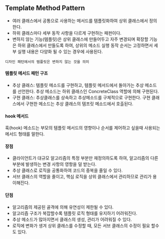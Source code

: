 ## Template Method Pattern

- 여러 클래스에서 공통으로 사용하는 메서드를 템플릿화하여 상위 클래스에서 정의한다.
- 하위 클래스마다 세부 동작 사항을 다르게 구현하는 패펀이다.
- 변하지 않는 기능(템플릿)은 상위 클래스에 만들어두고 자주 변경되며 확장할 기능은 하위 클래스에서 만들도록 하여, 상위의 메소드 실행 동작 순서는 고정하면서 세부 실행 내용은 다양화 될 수 있는 경우에 사용된다.


```디자인 패턴에서의 템플릿은 변하지 않는 것을 의미```

#### 템플릿 메서드 패턴 구조

- 추상 클래스: 템플릿 메소드를 구현하고, 템플릿 메서드에서 돌아가는 추상 메소드를 선언한다.
추상 메소드는 하위 클래스인 ConcreteClass 역할에 의해 구현된다.
- 구현 클래스: 추상클래스를 상속하고 추상메소드를 구체적으로 구현한다.
구현 클래스에서 구현한 메소드는 추상 클래스의 템프릿 메소드에서 호출된다.

#### hook 메서드

훅(hook) 메소드는 부모의 템플릿 메서드의 영향이나 순서를 제어하고 싶을때 사용되는 메서드 형태를 말한다.

#### 장점

- 클라이언트가 대규모 알고리즘의 특정 부분만 재정의하도록 하여, 알고리즘의 다른 부분에 발생하는 변경 사항의 영항을 덜 받는다.
- 추상 클래스로 로직을 공통화하여 코드의 중복을 줄일 수 있다.
- 서브 클래스의 역할을 줄이고, 핵심 로직을  상위 클래스에서 관리하므로 관리가 용이해진다.

#### 단점
- 알고리즘의 제공된 골격에 의해 유연성이 제한될 수 있다.
- 알고리즘 구조가 복잡할수록 템플릿 로직 형태를 유지하기 어려워진다.
- 추상 메소드가 많아지면서 클래스의 생성, 관리가 어려워질 수 있다.
- 로직에 변화가 생겨 상위 클래스를 수정할 때, 모든 서브 클래스의 수정이 필요 할수도 있다.
